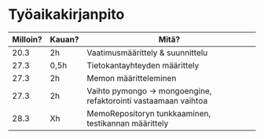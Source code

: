 # Työaikakirjanpito

| Milloin? | Kauan? | Mitä?                                                           |
| -------- | ------ | --------------------------------------------------------------- |
| 20.3     | 2h     | Vaatimusmäärittely & suunnittelu                                |
| 27.3     | 0,5h   | Tietokantayhteyden määrittely                                   |
| 27.3     | 2h     | Memon määritteleminen                                           |
| 27.3     | 2h     | Vaihto pymongo -> mongoengine, refaktorointi vastaamaan vaihtoa |
| 28.3     | Xh     | MemoRepositoryn tunkkaaminen, testikannan määrittely            |
